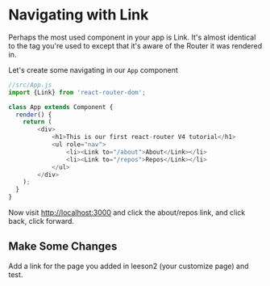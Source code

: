 # Navigating with Link

Perhaps the most used component in your app is Link. It's almost identical to the <a/> tag you're used to except that it's aware of the Router it was rendered in.

Let's create some navigating in our `App` component

```js
//src/App.js
import {Link} from 'react-router-dom';

class App extends Component {
  render() {
    return (
        <div>
            <h1>This is our first react-router V4 tutorial</h1>
            <ul role="nav">
                <li><Link to="/about">About</Link></li>
                <li><Link to="/repos">Repos</Link></li>
            </ul>
        </div>
    );
  }
}
```

Now visit [http://localhost:3000](http://localhost:3000) and click the about/repos link, and click back, click forward.

## Make Some Changes

Add a link for the page you added in leeson2 (your customize page) and test.

